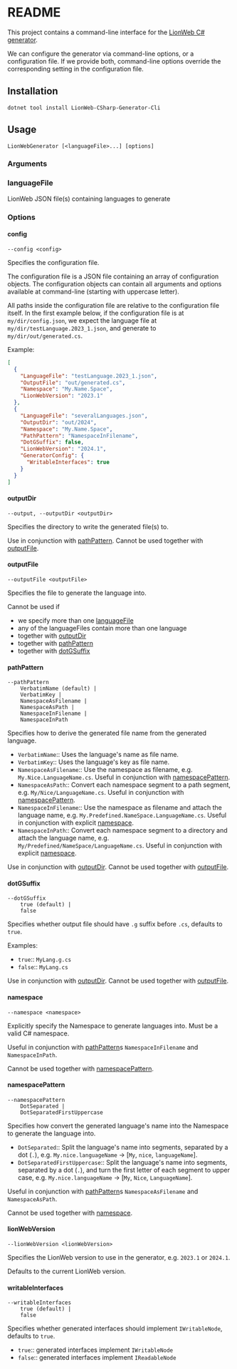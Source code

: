 # README

This project contains a command-line interface for the [LionWeb C# generator](https://github.com/LionWeb-io/lionweb-csharp/tree/main/src/LionWeb.Generator).

We can configure the generator via command-line options, or a configuration file.
If we provide both, command-line options override the corresponding setting in the configuration file.

## Installation

```
dotnet tool install LionWeb-CSharp-Generator-Cli
```

## Usage

```
LionWebGenerator [<languageFile>...] [options]
```
### Arguments
### languageFile
LionWeb JSON file(s) containing languages to generate

### Options

#### config
```
--config <config>
```
Specifies the configuration file.

The configuration file is a JSON file containing an array of configuration objects.
The configuration objects can contain all arguments and options available at command-line (starting with uppercase letter).

All paths inside the configuration file are relative to the configuration file itself.
In the first example below, if the configuration file is at `my/dir/config.json`, we expect the language file at `my/dir/testLanguage.2023_1.json`, and generate to `my/dir/out/generated.cs`.

Example:

```json
[
  {
    "LanguageFile": "testLanguage.2023_1.json",
    "OutputFile": "out/generated.cs",
    "Namespace": "My.Name.Space",
    "LionWebVersion": "2023.1"
  },
  {
    "LanguageFile": "severalLanguages.json",
    "OutputDir": "out/2024",
    "Namespace": "My.Name.Space",
    "PathPattern": "NamespaceInFilename",
    "DotGSuffix": false,
    "LionWebVersion": "2024.1",
    "GeneratorConfig": {
      "WritableInterfaces": true
    }
  }
]
```

#### outputDir
```
--output, --outputDir <outputDir>
```

Specifies the directory to write the generated file(s) to.

Use in conjunction with [pathPattern](#pathpattern).
Cannot be used together with [outputFile](#outputfile).

#### outputFile
```
--outputFile <outputFile>
```

Specifies the file to generate the language into.

Cannot be used if
* we specify more than one [languageFile](#languagefile)
* any of the languageFiles contain more than one language
* together with [outputDir](#outputdir)
* together with [pathPattern](#pathpattern)
* together with [dotGSuffix](#dotgsuffix)

#### pathPattern
```
--pathPattern
    VerbatimName (default) |
    VerbatimKey |
    NamespaceAsFilename |
    NamespaceAsPath |
    NamespaceInFilename |
    NamespaceInPath
```

Specifies how to derive the generated file name from the generated language.

* `VerbatimName`:: Uses the language's name as file name.
* `VerbatimKey`:: Uses the language's key as file name.
* `NamespaceAsFilename`:: Use the namespace as filename, e.g. `My.Nice.LanguageName.cs`.
  Useful in conjunction with [namespacePattern](#namespacepattern).
* `NamespaceAsPath`:: Convert each namespace segment to a path segment, e.g. `My/Nice/LanguageName.cs`.
  Useful in conjunction with [namespacePattern](#namespacepattern).
* `NamespaceInFilename`:: Use the namespace as filename and attach the language name, e.g. `My.Predefined.NameSpace.LanguageName.cs`.
  Useful in conjunction with explicit [namespace](#namespace).
* `NamespaceInPath`:: Convert each namespace segment to a directory and attach the language name, e.g. `My/Predefined/NameSpace/LanguageName.cs`.
  Useful in conjunction with explicit [namespace](#namespace).

Use in conjunction with [outputDir](#outputdir).
Cannot be used together with [outputFile](#outputfile).

#### dotGSuffix
```
--dotGSuffix
    true (default) |
    false
```

Specifies whether output file should have `.g` suffix before `.cs`, defaults to `true`.

Examples:
* `true`:: `MyLang.g.cs`
* `false`:: `MyLang.cs`

Use in conjunction with [outputDir](#outputdir).
Cannot be used together with [outputFile](#outputfile).

#### namespace
```
--namespace <namespace>
```

Explicitly specify the Namespace to generate languages into.
Must be a valid C# namespace.

Useful in conjunction with [pathPattern](#pathpattern)s `NamespaceInFilename` and `NamespaceInPath`.

Cannot be used together with [namespacePattern](#namespacepattern).

#### namespacePattern
```
--namespacePattern
    DotSeparated |
    DotSeparatedFirstUppercase
```

Specifies how convert the generated language's name into the Namespace to generate the language into.

* `DotSeparated`:: Split the language's name into segments, separated by a dot (`.`), e.g. `My.nice.languageName` -> [`My`, `nice`, `languageName`].
* `DotSeparatedFirstUppercase`:: Split the language's name into segments, separated by a dot (`.`), and turn the first letter of each segment to upper case, e.g. `My.nice.languageName` -> [`My`, `Nice`, `LanguageName`].

Useful in conjunction with [pathPattern](#pathpattern)s `NamespaceAsFilename` and `NamespaceAsPath`.

Cannot be used together with [namespace](#namespace).

#### lionWebVersion
```
--lionWebVersion <lionWebVersion>
```

Specifies the LionWeb version to use in the generator, e.g. `2023.1` or `2024.1`.

Defaults to the current LionWeb version.

#### writableInterfaces
```
--writableInterfaces
    true (default) |
    false
```

Specifies whether generated interfaces should implement `IWritableNode`, defaults to `true`.
* `true`:: generated interfaces implement `IWritableNode`
* `false`:: generated interfaces implement `IReadableNode`
